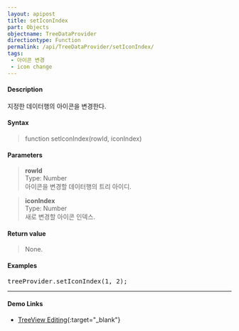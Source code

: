 ```yaml
---
layout: apipost
title: setIconIndex
part: Objects
objectname: TreeDataProvider
directiontype: Function
permalink: /api/TreeDataProvider/setIconIndex/
tags:
 - 아이콘 변경
 - icon change
---
```



#### Description

 지정한 데이터행의 아이콘을 변경한다.   

#### Syntax

> function setIconIndex(rowId, iconIndex)   

#### Parameters

> **rowId**   
> Type: Number   
> 아이콘을 변경할 데이터행의 트리 아이디.   

> **iconIndex**   
> Type: Number   
> 새로 변경할 아이콘 인덱스.   

#### Return value

> None.   

#### Examples 

<pre class="prettyprint">
treeProvider.setIconIndex(1, 2);
</pre>

---

#### Demo Links

* [TreeView Editing](http://demo.realgrid.net/Demo/TreeEditing){:target="_blank"}   
